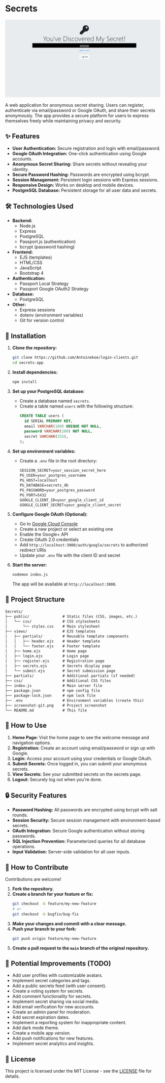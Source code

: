 # Secrets

[![Secrets](screenshot-git.png)]()

A web application for anonymous secret sharing. Users can register, authenticate via email/password or Google OAuth, and share their secrets anonymously. The app provides a secure platform for users to express themselves freely while maintaining privacy and security.

## ✨ Features

- **User Authentication:** Secure registration and login with email/password.
- **Google OAuth Integration:** One-click authentication using Google accounts.
- **Anonymous Secret Sharing:** Share secrets without revealing your identity.
- **Secure Password Hashing:** Passwords are encrypted using bcrypt.
- **Session Management:** Persistent login sessions with Express sessions.
- **Responsive Design:** Works on desktop and mobile devices.
- **PostgreSQL Database:** Persistent storage for all user data and secrets.

## 🛠️ Technologies Used

- **Backend:**
  - Node.js
  - Express
  - PostgreSQL
  - Passport.js (authentication)
  - bcrypt (password hashing)
- **Frontend:**
  - EJS (templates)
  - HTML/CSS
  - JavaScript
  - Bootstrap 4
- **Authentication:**
  - Passport Local Strategy
  - Passport Google OAuth2 Strategy
- **Database:**
  - PostgreSQL
- **Other:**
  - Express sessions
  - dotenv (environment variables)
  - Git for version control

## 🚀 Installation

1. **Clone the repository:**

   ```bash
   git clone https://github.com/Antoinekoe/login-clients.git
   cd secrets-app
   ```

2. **Install dependencies:**

   ```bash
   npm install
   ```

3. **Set up your PostgreSQL database:**

   - Create a database named `secrets`.
   - Create a table named `users` with the following structure:
     ```sql
     CREATE TABLE users (
       id SERIAL PRIMARY KEY,
       email VARCHAR(100) UNIQUE NOT NULL,
       password VARCHAR(100) NOT NULL,
       secret VARCHAR(255),
     );
     ```

4. **Set up environment variables:**

   - Create a `.env` file in the root directory:
     ```env
     SESSION_SECRET=your_session_secret_here
     PG_USER=your_postgres_username
     PG_HOST=localhost
     PG_DATABASE=secrets_db
     PG_PASSWORD=your_postgres_password
     PG_PORT=5432
     GOOGLE_CLIENT_ID=your_google_client_id
     GOOGLE_CLIENT_SECRET=your_google_client_secret
     ```

5. **Configure Google OAuth (Optional):**

   - Go to [Google Cloud Console](https://console.cloud.google.com/)
   - Create a new project or select an existing one
   - Enable the Google+ API
   - Create OAuth 2.0 credentials
   - Add `http://localhost:3000/auth/google/secrets` to authorized redirect URIs
   - Update your `.env` file with the client ID and secret

6. **Start the server:**

   ```bash
   nodemon index.js
   ```

   The app will be available at `http://localhost:3000`.

## 📁 Project Structure

```
Secrets/
├── public/               # Static files (CSS, images, etc.)
│   └── css/              # CSS stylesheets
│       └── styles.css    # Main stylesheet
├── views/                # EJS templates
│   ├── partials/         # Reusable template components
│   │   ├── header.ejs    # Header template
│   │   └── footer.ejs    # Footer template
│   ├── home.ejs          # Home page
│   ├── login.ejs         # Login page
│   ├── register.ejs      # Registration page
│   ├── secrets.ejs       # Secrets display page
│   └── submit.ejs        # Secret submission page
├── partials/             # Additional partials (if needed)
├── css/                  # Additional CSS files
├── index.js              # Main server file
├── package.json          # npm config file
├── package-lock.json     # npm lock file
├── .env                  # Environment variables (create this)
├── screenshot-git.png    # Project screenshot
└── README.md             # This file
```

## 🔐 How to Use

1. **Home Page:** Visit the home page to see the welcome message and navigation options.
2. **Registration:** Create an account using email/password or sign up with Google.
3. **Login:** Access your account using your credentials or Google OAuth.
4. **Submit Secrets:** Once logged in, you can submit your anonymous secrets.
5. **View Secrets:** See your submitted secrets on the secrets page.
6. **Logout:** Securely log out when you're done.

## 🔒 Security Features

- **Password Hashing:** All passwords are encrypted using bcrypt with salt rounds.
- **Session Security:** Secure session management with environment-based secrets.
- **OAuth Integration:** Secure Google authentication without storing passwords.
- **SQL Injection Prevention:** Parameterized queries for all database operations.
- **Input Validation:** Server-side validation for all user inputs.

## 🤝 How to Contribute

Contributions are welcome!

1. **Fork the repository.**
2. **Create a branch for your feature or fix:**
   ```bash
   git checkout -b feature/my-new-feature
   # or
   git checkout -b bugfix/bug-fix
   ```
3. **Make your changes and commit with a clear message.**
4. **Push your branch to your fork:**
   ```bash
   git push origin feature/my-new-feature
   ```
5. **Create a pull request to the `main` branch of the original repository.**

## 🔧 Potential Improvements (TODO)

- Add user profiles with customizable avatars.
- Implement secret categories and tags.
- Add a public secrets feed (with user consent).
- Create a voting system for secrets.
- Add comment functionality for secrets.
- Implement secret sharing via social media.
- Add email verification for new accounts.
- Create an admin panel for moderation.
- Add secret expiration dates.
- Implement a reporting system for inappropriate content.
- Add dark mode theme.
- Create a mobile app version.
- Add push notifications for new features.
- Implement secret analytics and insights.

## 🔑 License

This project is licensed under the MIT License - see the [LICENSE](LICENSE) file for details.
